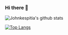 ### Hi there 👋

![Johnkespitia's github stats](https://github-readme-stats.vercel.app/api?username=johnkespitia&show_icons=true&theme=dark)

[![Top Langs](https://github-readme-stats.vercel.app/api/top-langs/?username=johnkespitia)](https://github.com/johnkespitia/github-readme-stats)

<!--
**johnkespitia/johnkespitia** is a ✨ _special_ ✨ repository because its `README.md` (this file) appears on your GitHub profile.

Here are some ideas to get you started:

- 🔭 I’m currently working on ...
- 🌱 I’m currently learning ...
- 👯 I’m looking to collaborate on ...
- 🤔 I’m looking for help with ...
- 💬 Ask me about ...
- 📫 How to reach me: ...
- 😄 Pronouns: ...
- ⚡ Fun fact: ...
-->
